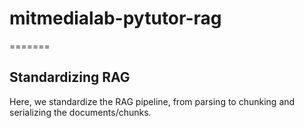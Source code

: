 # mitmedialab-pytutor-rag
=======
## Standardizing RAG 

Here, we standardize the RAG pipeline, from parsing to chunking and serializing the documents/chunks.